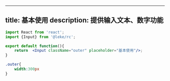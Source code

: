 <!--
 * @Description: 
 * @Author: linchaoting
 * @Date: 2020-11-13 16:16:51
 * @LastEditTime: 2021-02-07 11:52:38
-->
---
title: 基本使用
description: 提供输入文本、数字功能
---
```jsx
import React from 'react';
import {Input} from '@leke/rc';

export default function(){
    return  <Input className="outer" placeholder="基本使用"/>;
}
```
```css
.outer{
    width:300px
}
```